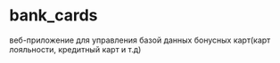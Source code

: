 # bank_cards
веб-приложение для управления базой данных бонусных карт(карт лояльности, кредитный карт и т.д)
